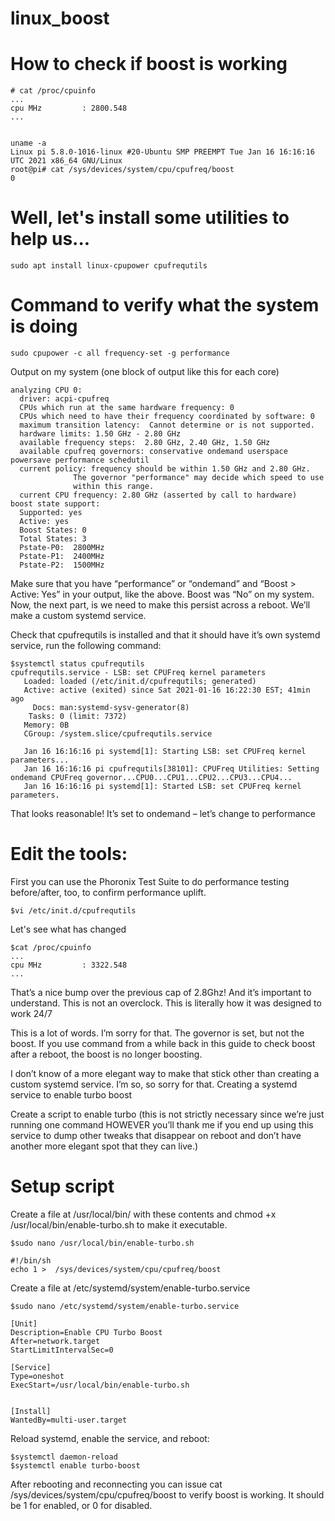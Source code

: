 # linux_boost

# How to check if boost is working

    # cat /proc/cpuinfo 
    ...
    cpu MHz         : 2800.548  
    ...


    uname -a
    Linux pi 5.8.0-1016-linux #20-Ubuntu SMP PREEMPT Tue Jan 16 16:16:16 UTC 2021 x86_64 GNU/Linux
    root@pi# cat /sys/devices/system/cpu/cpufreq/boost
    0
    
# Well, let's install some utilities to help us...
    
    sudo apt install linux-cpupower cpufrequtils 

# Command to verify what the system is doing

    sudo cpupower -c all frequency-set -g performance

Output on my system (one block of output like this for each core)


    analyzing CPU 0:
      driver: acpi-cpufreq
      CPUs which run at the same hardware frequency: 0
      CPUs which need to have their frequency coordinated by software: 0
      maximum transition latency:  Cannot determine or is not supported.
      hardware limits: 1.50 GHz - 2.80 GHz
      available frequency steps:  2.80 GHz, 2.40 GHz, 1.50 GHz
      available cpufreq governors: conservative ondemand userspace powersave performance schedutil
      current policy: frequency should be within 1.50 GHz and 2.80 GHz.
                  The governor "performance" may decide which speed to use
                  within this range.
      current CPU frequency: 2.80 GHz (asserted by call to hardware)
    boost state support:
      Supported: yes
      Active: yes
      Boost States: 0
      Total States: 3
      Pstate-P0:  2800MHz
      Pstate-P1:  2400MHz
      Pstate-P2:  1500MHz

Make sure that you have “performance” or “ondemand” and “Boost > Active: Yes” in your output, like the above. Boost was “No” on my system.  Now, the next part, is we need to make this persist across a reboot. We’ll make a custom systemd service.

Check that cpufrequtils is installed and that it should have it’s own systemd service, run the following command:

    $systemctl status cpufrequtils
    cpufrequtils.service - LSB: set CPUFreq kernel parameters
       Loaded: loaded (/etc/init.d/cpufrequtils; generated)
       Active: active (exited) since Sat 2021-01-16 16:22:30 EST; 41min ago
         Docs: man:systemd-sysv-generator(8)
        Tasks: 0 (limit: 7372)
       Memory: 0B
       CGroup: /system.slice/cpufrequtils.service
       
       Jan 16 16:16:16 pi systemd[1]: Starting LSB: set CPUFreq kernel parameters...
       Jan 16 16:16:16 pi cpufrequtils[38101]: CPUFreq Utilities: Setting ondemand CPUFreq governor...CPU0...CPU1...CPU2...CPU3...CPU4...
       Jan 16 16:16:16 pi systemd[1]: Started LSB: set CPUFreq kernel parameters.

That looks reasonable! It’s set to ondemand – let’s change to performance

# Edit the tools: 

First you can use the Phoronix Test Suite to do performance testing before/after, too, to confirm performance uplift.

    $vi /etc/init.d/cpufrequtils

Let's see what has changed

    $cat /proc/cpuinfo 
    ...
    cpu MHz         : 3322.548  
    ...

That’s a nice bump over the previous cap of 2.8Ghz! And it’s important to understand. This is not an overclock. This is literally how it was designed to work 24/7

This is a lot of words. I’m sorry for that. The governor is set, but not the boost. If you use command from a while back in this guide to check boost after a reboot, the boost is no longer boosting.

I don’t know of a more elegant way to make that stick other than creating a custom systemd service. I’m so, so sorry for that.
Creating a systemd service to enable turbo boost

Create a script to enable turbo (this is not strictly necessary since we’re just running one command HOWEVER you’ll thank me if you end up using this service to dump other tweaks that disappear on reboot and don’t have another more elegant spot that they can live.)

# Setup script

Create a file at /usr/local/bin/ with these contents and chmod +x /usr/local/bin/enable-turbo.sh to make it executable.

    $sudo nano /usr/local/bin/enable-turbo.sh

    #!/bin/sh
    echo 1 >  /sys/devices/system/cpu/cpufreq/boost

Create a file at /etc/systemd/system/enable-turbo.service
    
    $sudo nano /etc/systemd/system/enable-turbo.service
    
    [Unit]
    Description=Enable CPU Turbo Boost
    After=network.target
    StartLimitIntervalSec=0

    [Service]
    Type=oneshot
    ExecStart=/usr/local/bin/enable-turbo.sh


    [Install]
    WantedBy=multi-user.target

Reload systemd, enable the service, and reboot:

    $systemctl daemon-reload
    $systemctl enable turbo-boost

After rebooting and reconnecting you can issue cat /sys/devices/system/cpu/cpufreq/boost to verify boost is working. It should be 1 for enabled, or 0 for disabled.
